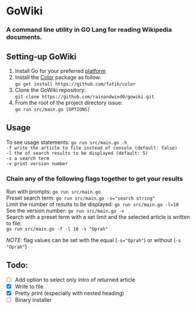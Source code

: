 # GoWiki
### A command line utility in GO Lang for reading Wikipedia documents.

## Setting-up GoWiki
1. Install Go for your preferred [platform](https://golang.org/doc/install)  
2. Install the [Color](https://github.com/fatih/color) package as follow:  
    `go get install https://github.com/fatih/color`
3. Clone the GoWiki repository:  
    `git clone https://github.com/rainandwind0/gowiki.git`  
4. From the root of the project directory issue:  
    `go run src/main.go [OPTIONS]`
## Usage
To see usage statements: `go run src/main.go -h`  
    `-f write the article to file instead of console (default: false)`  
    `-l the of search results to be displayed (default: 5)`  
    `-s a search term`  
    `-v print version number`

### Chain any of the following flags together to get your results
Run with prompts: `go run src/main.go`  
Preset search term: `go run src/main.go -s="search string"`  
Limit the number of results to be displayed: `go run src/main.go -l=10`  
See the version number: `go run src/main.go -v`  
Search with a preset term with a set limit and the selected article is written to file:  
`go run src/main.go -f -l 10 -s "Oprah"`

*NOTE:* flag values can be set with the equal (`-s="Oprah"`) or without (`-s "Oprah"`)  
## Todo:
- [ ] Add option to select only intro of returned article  
- [x] Write to file  
- [x] Pretty print (especially with nested heading)  
- [ ] Binary installer
